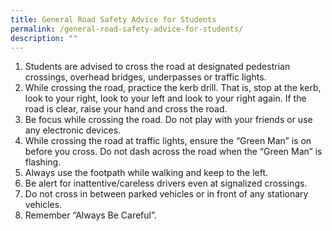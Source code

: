 ```yaml
---
title: General Road Safety Advice for Students
permalink: /general-road-safety-advice-for-students/
description: ""
---
```

1. Students are advised to cross the road at designated pedestrian crossings, overhead bridges, underpasses or traffic lights.
2. While crossing the road, practice the kerb drill. That is, stop at the kerb, look to your right, look to your left and look to your right again.  If the road is clear, raise your hand and cross the road.
3. Be focus while crossing the road. Do not play with your friends or use any electronic devices.
4. While crossing the road at traffic lights, ensure the “Green Man” is on before you cross. Do not dash across the road when the “Green Man” is flashing.
5. Always use the footpath while walking and keep to the left.
6. Be alert for inattentive/careless drivers even at signalized crossings.
7. Do not cross in between parked vehicles or in front of any stationary vehicles.
8. Remember “Always Be Careful”.